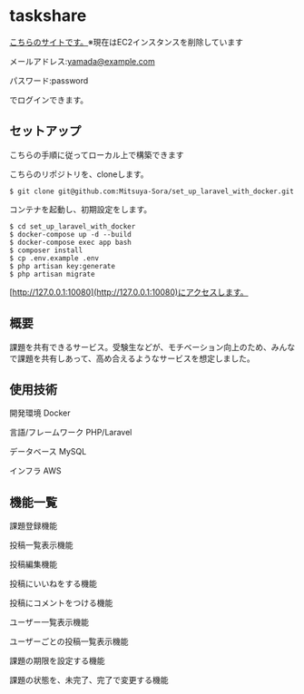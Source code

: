# taskshare
[こちらのサイトです。](http://52.199.36.103)※現在はEC2インスタンスを削除しています

メールアドレス:yamada@example.com

パスワード:password

でログインできます。

## セットアップ

こちらの手順に従ってローカル上で構築できます

こちらのリポジトリを、cloneします。
```
$ git clone git@github.com:Mitsuya-Sora/set_up_laravel_with_docker.git
```
コンテナを起動し、初期設定をします。
```
$ cd set_up_laravel_with_docker
$ docker-compose up -d --build
$ docker-compose exec app bash
$ composer install
$ cp .env.example .env
$ php artisan key:generate
$ php artisan migrate
```
[http://127.0.0.1:10080](http://127.0.0.1:10080)にアクセスします。

## 概要

課題を共有できるサービス。受験生などが、モチベーション向上のため、みんなで課題を共有しあって、高め合えるようなサービスを想定しました。

## 使用技術

開発環境 Docker

言語/フレームワーク PHP/Laravel

データベース MySQL

インフラ AWS

## 機能一覧

課題登録機能

投稿一覧表示機能

投稿編集機能

投稿にいいねをする機能

投稿にコメントをつける機能

ユーザー一覧表示機能

ユーザーごとの投稿一覧表示機能

課題の期限を設定する機能

課題の状態を、未完了、完了で変更する機能
